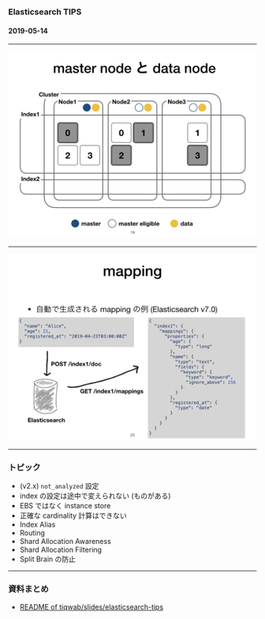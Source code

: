 ### Elasticsearch TIPS

#### 2019-05-14

---

![Cluster](elasticsearch-tips/assets/images/cluster.PNG)

---

![Mapping](elasticsearch-tips/assets/images/mapping.PNG)

---

### トピック

- (v2.x) `not_analyzed` 設定
- index の設定は途中で変えられない (ものがある)
- EBS ではなく instance store
- 正確な cardinality 計算はできない
- Index Alias
- Routing
- Shard Allocation Awareness
- Shard Allocation Filtering
- Split Brain の防止

---

### 資料まとめ

- [README of tiqwab/slides/elasticsearch-tips][1]

[1]: https://github.com/tiqwab/slides/tree/master/elasticsearch-tips
